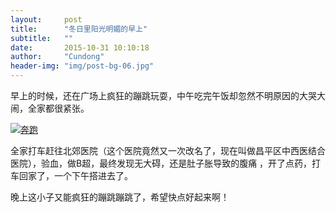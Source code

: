 ```yaml
---
layout:     post
title:      "冬日里阳光明媚的早上"
subtitle:   ""
date:       2015-10-31 10:10:18
author:     "Cundong"
header-img: "img/post-bg-06.jpg"
---
```


<P>
    早上的时候，还在广场上疯狂的蹦跳玩耍，中午吃完午饭却忽然不明原因的大哭大闹，全家都很紧张。
</p>

<a href="#">
    <img src="{{ site.baseurl }}/img/map_16.jpg" alt="奔跑">
</a>

<p>
    全家打车赶往北郊医院（这个医院竟然又一次改名了，现在叫做昌平区中西医结合医院），验血，做B超，最终发现无大碍，还是肚子胀导致的腹痛
  ，开了点药，打车回家了，一个下午搭进去了。  
</p>

<p>
    晚上这小子又能疯狂的蹦跳蹦跳了，希望快点好起来啊！
</p>
